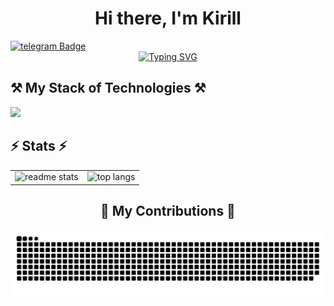 <h1 align="center">Hi there, I'm Kirill </h1><a href="https://t.me/cracycot">
    <img src="https://img.shields.io/badge/telegram-blue?style=for-the-badge&logo=telegram&logoColor=white" alt="telegram Badge"/>
  </a><br>

<div align="center">
    <a href="https://git.io/typing-svg">
        <img src="https://readme-typing-svg.herokuapp.com?color=A70EF7&lines=computer+science+student+at+ITMO" alt="Typing SVG" >
    </a>
</div>


<h2>⚒️ My Stack of Technologies ⚒️</h2>
        <img src="https://skillicons.dev/icons?i=python,django,java,spring,c,cpp,cmake,git,github,mysql,sqlite,html,css"/><br>
<table>
<tr>
        <h2>⚡ Stats ⚡</h2>
            <td valign="top" align="center">
            <img src="https://github-readme-stats-salesp07.vercel.app/api?username=cracycot&count_private=true&show_icons=true&layout=embeded&theme=midnight-purple&border_radius=12" alt="readme stats">
                    </td>
            <td valign="top" align="center">
            <img src="https://github-readme-stats-salesp07.vercel.app/api/top-langs/?username=cracycot&hide=HTML&langs_count=8&layout=responsive&theme=midnight-purple&border_radius=12" alt="top langs">
              </td>

</tr>
</table>
<div align="center">
    <h2>🐍 My Contributions 🐍</h2>
    <img alt="snake eating my contributions" src="https://raw.githubusercontent.com/salesp07/salesp07/output/github-contribution-grid-snake.svg" />
</div>
